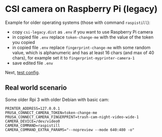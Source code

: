 # CSI camera on Raspberry Pi (legacy)

Example for older operating systems (those with command `raspistill`):

- copy `csi-legacy.dist` as `.env` if you want to use Raspberry Pi camera
- in copied file `.env` replace `token-change-me` with the value of the token
  you copied
- in copied file `.env` replace `fingerprint-change-me` with some random value,
  which is alphanumeric and has at least 16 chars (and max of 40 chars),
  for example set it to `fingerprint-myprinter-camera-1`
- save edited file `.env`

Next, [test config](./test.config.md).

## Real world scenario

Some older Rpi 3 with older Debian with basic cam:

```shell
PRINTER_ADDRESS=127.0.0.1
PRUSA_CONNECT_CAMERA_TOKEN=token-change-me
PRUSA_CONNECT_CAMERA_FINGERPRINT=trash-cam-night-video-wide-1
CAMERA_DEVICE=/dev/video0
CAMERA_COMMAND=raspistill
CAMERA_COMMAND_EXTRA_PARAMS="--nopreview --mode 640:480 -o"
```
